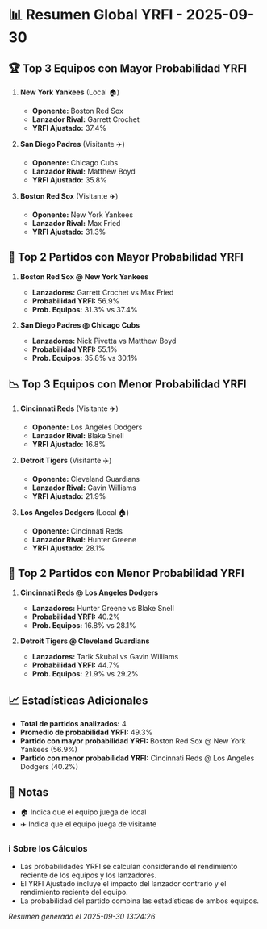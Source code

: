 # 📊 Resumen Global YRFI - 2025-09-30

## 🏆 Top 3 Equipos con Mayor Probabilidad YRFI

1. **New York Yankees** (Local 🏠)
   - **Oponente:** Boston Red Sox
   - **Lanzador Rival:** Garrett Crochet
   - **YRFI Ajustado:** 37.4%

2. **San Diego Padres** (Visitante ✈️)
   - **Oponente:** Chicago Cubs
   - **Lanzador Rival:** Matthew Boyd
   - **YRFI Ajustado:** 35.8%

3. **Boston Red Sox** (Visitante ✈️)
   - **Oponente:** New York Yankees
   - **Lanzador Rival:** Max Fried
   - **YRFI Ajustado:** 31.3%

## 🎯 Top 2 Partidos con Mayor Probabilidad YRFI

1. **Boston Red Sox @ New York Yankees**
   - **Lanzadores:** Garrett Crochet vs Max Fried
   - **Probabilidad YRFI:** 56.9%
   - **Prob. Equipos:** 31.3% vs 37.4%

2. **San Diego Padres @ Chicago Cubs**
   - **Lanzadores:** Nick Pivetta vs Matthew Boyd
   - **Probabilidad YRFI:** 55.1%
   - **Prob. Equipos:** 35.8% vs 30.1%

## 📉 Top 3 Equipos con Menor Probabilidad YRFI

1. **Cincinnati Reds** (Visitante ✈️)
   - **Oponente:** Los Angeles Dodgers
   - **Lanzador Rival:** Blake Snell
   - **YRFI Ajustado:** 16.8%

2. **Detroit Tigers** (Visitante ✈️)
   - **Oponente:** Cleveland Guardians
   - **Lanzador Rival:** Gavin Williams
   - **YRFI Ajustado:** 21.9%

3. **Los Angeles Dodgers** (Local 🏠)
   - **Oponente:** Cincinnati Reds
   - **Lanzador Rival:** Hunter Greene
   - **YRFI Ajustado:** 28.1%

## 🛑 Top 2 Partidos con Menor Probabilidad YRFI

1. **Cincinnati Reds @ Los Angeles Dodgers**
   - **Lanzadores:** Hunter Greene vs Blake Snell
   - **Probabilidad YRFI:** 40.2%
   - **Prob. Equipos:** 16.8% vs 28.1%

2. **Detroit Tigers @ Cleveland Guardians**
   - **Lanzadores:** Tarik Skubal vs Gavin Williams
   - **Probabilidad YRFI:** 44.7%
   - **Prob. Equipos:** 21.9% vs 29.2%

## 📈 Estadísticas Adicionales

- **Total de partidos analizados:** 4
- **Promedio de probabilidad YRFI:** 49.3%
- **Partido con mayor probabilidad YRFI:** Boston Red Sox @ New York Yankees (56.9%)
- **Partido con menor probabilidad YRFI:** Cincinnati Reds @ Los Angeles Dodgers (40.2%)

## 📝 Notas

- 🏠 Indica que el equipo juega de local
- ✈️ Indica que el equipo juega de visitante

### ℹ️ Sobre los Cálculos
- Las probabilidades YRFI se calculan considerando el rendimiento reciente de los equipos y los lanzadores.
- El YRFI Ajustado incluye el impacto del lanzador contrario y el rendimiento reciente del equipo.
- La probabilidad del partido combina las estadísticas de ambos equipos.

*Resumen generado el 2025-09-30 13:24:26*